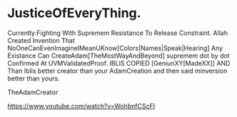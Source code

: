 # JusticeOfEveryThing.
Currently:Fighting With Supremem Resistance To Release Constraint.
Allah Created Invention That NoOneCanEvenImagineIMeanUKnow[Colors|Names|Speak|Hearing] Any Existance Can CreateAdam[TheMostWayAndBeyond] supremem dot by dot Confirmed At UVMValidatedProof. IBLIS COPIED [GeniunXY[MadeXX]] AND Than Iblis better creator than your AdamCreation and then said minversion better than yours.

TheAdamCreator


https://www.youtube.com/watch?v=WohbnfCScFI

